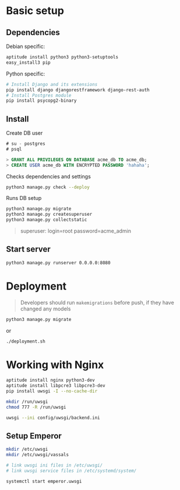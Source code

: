 # Basic setup
## Dependencies

Debian specific:
```bash
aptitude install python3 python3-setuptools
easy_install3 pip
```

Python specific:
```bash
# Install Django and its extensions
pip install django djangorestframework django-rest-auth
# Install Postgres module
pip install psycopg2-binary
```

## Install

Create DB user
```sql
# su - postgres
# psql

> GRANT ALL PRIVILEGES ON DATABASE acme_db TO acme_db;
> CREATE USER acme_db WITH ENCRYPTED PASSWORD 'hahaha';
```

Checks dependencies and settings
```bash
python3 manage.py check --deploy
```

Runs DB setup
```bash
python3 manage.py migrate
python3 manage.py createsuperuser
python3 manage.py collectstatic
```
> superuser: login=root password=acme_admin

## Start server
```bash
python3 manage.py runserver 0.0.0.0:8080
```

# Deployment
> Developers should run `makemigrations` before push, if they have changed any models
```bash
python3 manage.py migrate
```
or
```bash
./deployment.sh
```

# Working with Nginx
```bash
aptitude install nginx python3-dev
aptitude install libpcre3 libpcre3-dev
pip install uwsgi -I --no-cache-dir

mkdir /run/uwsgi
chmod 777 -R /run/uwsgi

uwsgi --ini config/uwsgi/backend.ini
```

## Setup Emperor
```bash
mkdir /etc/uwsgi
mkdir /etc/uwsgi/vassals

# link uwsgi ini files in /etc/uwsgi/
# link uwsgi service files in /etc/systemd/system/

systemctl start emperor.uwsgi
```